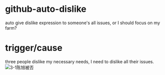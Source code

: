 # github-auto-dislike
auto give dislike expression to someone's all issues, or I should focus on my farm?

# trigger/cause
three people dislike my necessary needs, I need to dislike all their issues.  
![3-1陈旭被否](https://github.com/user-attachments/assets/7c00904c-5387-4d56-b1af-58f21aaf59b4)
